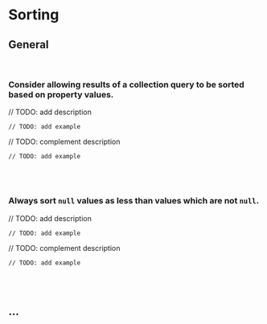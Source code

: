 # Sorting


## General
<br>


### Consider allowing results of a collection query to be sorted based on property values.

// TODO: add description

```http
// TODO: add example
```

// TODO: complement description

```http
// TODO: add example
```

<br><br>


### Always sort `null` values as less than values which are not `null`.

// TODO: add description

```http
// TODO: add example
```

// TODO: complement description

```http
// TODO: add example
```

<br><br>



## ...